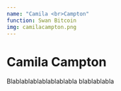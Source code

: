 ```yaml
---
name: "Camila <br>Campton"
function: Swan Bitcoin
img: camilacampton.png
---
```


# Camila Campton
 
Blablablablablablablabla
blablablabla
